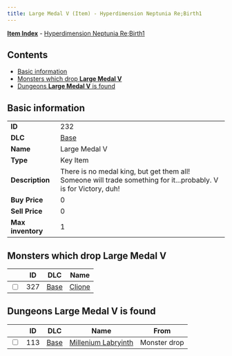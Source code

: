 ```yaml
---
title: Large Medal V (Item) - Hyperdimension Neptunia Re;Birth1
---
```


[**Item Index**](/neptunia/rb1/item/index.html) - [Hyperdimension Neptunia Re;Birth1](/neptunia/rb1)

## Contents

- [Basic information](#basic-information)
- [Monsters which drop **Large Medal V**](#monsters-which-drop-large-medal-v)
- [Dungeons **Large Medal V** is found](#dungeons-large-medal-v-is-found)

## Basic information

|   |   |
| -- | -- |
| **ID** | 232 |
| **DLC** | [Base](/neptunia/rb1/dlc/1-base.html) |
| **Name** | Large Medal V |
| **Type** | Key Item |
| **Description** | There is no medal king, but get them all! Someone will trade something for it...probably. V is for Victory, duh! |
| **Buy Price** | 0 |
| **Sell Price** | 0 |
| **Max inventory** | 1 |


## Monsters which drop **Large Medal V**

|    | ID | DLC | Name |
| -- | -- | --- | ---- |
| <input type="checkbox" id="rb1-monster-1-327" class="trackbox" /> | 327 | [Base](/neptunia/rb1/dlc/1-base.html) | [Clione](/neptunia/rb1/monster/1-327-clione.html) |


## Dungeons **Large Medal V** is found

|    | ID | DLC | Name | From |
| -- | -- | --- | ---- | ---- |
| <input type="checkbox" id="rb1-dungeon-1-113" class="trackbox" /> | 113 | [Base](/neptunia/rb1/dlc/1-base.html) | [Millenium Labryinth](/neptunia/rb1/dungeon/1-113-millenium-labryinth.html) | Monster drop |

